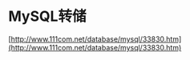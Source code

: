# MySQL转储

[http://www.111com.net/database/mysql/33830.htm](http://www.111com.net/database/mysql/33830.htm)